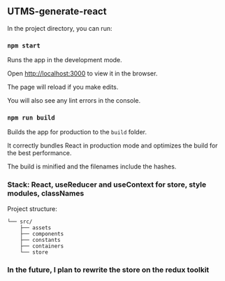 ## UTMS-generate-react

In the project directory, you can run:

### `npm start`

Runs the app in the development mode.<br>

Open [http://localhost:3000](http://localhost:3000) to view it in the browser.

The page will reload if you make edits.<br>

You will also see any lint errors in the console.

### `npm run build`

Builds the app for production to the `build` folder.<br>

It correctly bundles React in production mode and optimizes the build for the best performance.

The build is minified and the filenames include the hashes.<br>

### **Stack: React, useReducer and useContext for store, style modules, classNames**

Project structure:

```
└── src/
	├── assets
	├── components
	├── constants
	├── containers
	└── store

```

### In the future, I plan to rewrite the store on the redux toolkit
